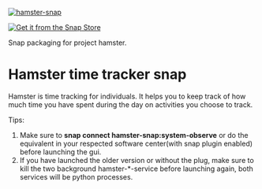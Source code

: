 [![hamster-snap](https://snapcraft.io//hamster-snap/badge.svg)](https://snapcraft.io/hamster-snap)

[![Get it from the Snap Store](https://snapcraft.io/static/images/badges/en/snap-store-black.svg)](https://snapcraft.io/hamster-snap)

Snap packaging for project hamster.

# Hamster time tracker snap

Hamster is time tracking for individuals. It helps you to keep track of how much time you have spent during the day on activities you choose to track.

Tips:

1. Make sure to **snap connect hamster-snap:system-observe** or do the equivalent in your respected software center(with snap plugin enabled) before launching the gui.
2.  If you have launched the older version or without the plug, make sure to kill the two background hamster-*-service before launching again, both services will be python processes.

